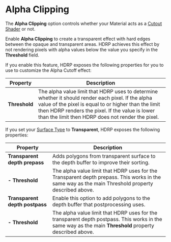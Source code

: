 # Alpha Clipping

The **Alpha Clipping** option controls whether your Material acts as a [Cutout Shader](https://docs.unity3d.com/Manual/StandardShaderMaterialParameterRenderingMode.html) or not.

Enable **Alpha Clipping** to create a transparent effect with hard edges between the opaque and transparent areas. HDRP achieves this effect by not rendering pixels with alpha values below the value you specify in the **Threshold** field.

If you enable this feature, HDRP exposes the following properties for you to use to customize the Alpha Cutoff effect:

| Property      | Description                                                  |
| ------------- | ------------------------------------------------------------ |
| **Threshold** | The alpha value limit that HDRP uses to determine whether it should render each pixel. If the alpha value of the pixel is equal to or higher than the limit then HDRP renders the pixel. If the value is lower than the limit then HDRP does not render the pixel. |

If you set your [Surface Type](https://github.com/Unity-Technologies/ScriptableRenderPipeline/wiki/Surface-Type) to **Transparent**, HDRP exposes the following properties:

| Property                      | Description                                                  |
| ----------------------------- | ------------------------------------------------------------ |
| **Transparent depth prepass** | Adds polygons from transparent surface to the depth buffer to improve their sorting. |
| **- Threshold**               | The alpha value limit that HDRP uses for the Transparent depth prepass. This works in the same way as the main Threshold property described above. |
| **Transparent depth postpass**    | Enable this option to add polygons to the depth buffer that postprocessing uses. |
| **- Threshold**               | The alpha value limit that HDRP uses for the transparent depth postpass. This works in the same way as the main **Threshold** property described above. |

